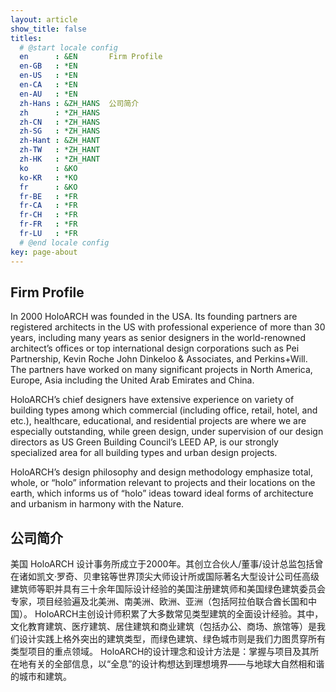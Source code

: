 ```yaml
---
layout: article
show_title: false
titles:
  # @start locale config
  en      : &EN       Firm Profile
  en-GB   : *EN
  en-US   : *EN
  en-CA   : *EN
  en-AU   : *EN
  zh-Hans : &ZH_HANS  公司简介
  zh      : *ZH_HANS
  zh-CN   : *ZH_HANS
  zh-SG   : *ZH_HANS
  zh-Hant : &ZH_HANT
  zh-TW   : *ZH_HANT
  zh-HK   : *ZH_HANT
  ko      : &KO      
  ko-KR   : *KO
  fr      : &KO
  fr-BE   : *FR
  fr-CA   : *FR
  fr-CH   : *FR
  fr-FR   : *FR
  fr-LU   : *FR
  # @end locale config
key: page-about
---
```

## Firm Profile
In 2000 HoloARCH was founded in the USA. Its founding partners are registered architects in the US with professional experience of more than 30 years, including many years as senior designers in the world-renowned architect’s offices or top international design corporations such as Pei Partnership, Kevin Roche John Dinkeloo & Associates, and Perkins+Will. The partners have worked on many significant projects in North America, Europe, Asia including the United Arab Emirates and China.

HoloARCH’s chief designers have extensive experience on variety of building types among which commercial (including office, retail, hotel, and etc.), healthcare, educational, and residential projects are where we are especially outstanding, while green design, under supervision of our design directors as US Green Building Council’s LEED AP, is our strongly specialized area for all building types and urban design projects.

HoloARCH’s design philosophy and design methodology emphasize total, whole, or “holo” information relevant to projects and their locations on the earth, which informs us of “holo” ideas toward ideal forms of architecture and urbanism in harmony with the Nature.



## 公司简介
美国 HoloARCH 设计事务所成立于2000年。其创立合伙人/董事/设计总监包括曾在诸如凯文·罗奇、贝聿铭等世界顶尖大师设计所或国际著名大型设计公司任高级建筑师等职并具有三十余年国际设计经验的美国注册建筑师和美国绿色建筑委员会专家，项目经验遍及北美洲、南美洲、欧洲、亚洲（包括阿拉伯联合酋长国和中国）。
HoloARCH主创设计师积累了大多数常见类型建筑的全面设计经验。其中，文化教育建筑、医疗建筑、居住建筑和商业建筑（包括办公、商场、旅馆等）是我们设计实践上格外突出的建筑类型，而绿色建筑、绿色城市则是我们力图贯穿所有类型项目的重点领域。
HoloARCH的设计理念和设计方法是：掌握与项目及其所在地有关的全部信息，以“全息”的设计构想达到理想境界——与地球大自然相和谐的城市和建筑。
